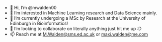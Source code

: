- 👋 Hi, I’m @mwalden00
- 👀 I’m interested in Machine Learning research and Data Science mainly.
- 🌱 I’m currently undergoing a MSc by Research at the University of Edinburgh in Bioinformatics!
- 💞️ I’m looking to collaborate on literally anything just hit me up :D
- 📫 Reach me at M.Walden@sms.ed.ac.uk or maxi.walden@me.com

<!---
mwalden00/mwalden00 is a ✨ special ✨ repository because its `README.md` (this file) appears on your GitHub profile.
You can click the Preview link to take a look at your changes.
--->
